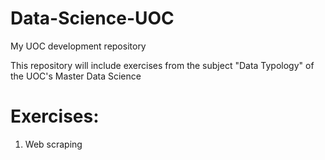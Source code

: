 # Data-Science-UOC
My UOC development repository

This repository will include exercises from the subject "Data Typology" of the UOC's Master Data Science

# Exercises:

1. Web scraping
